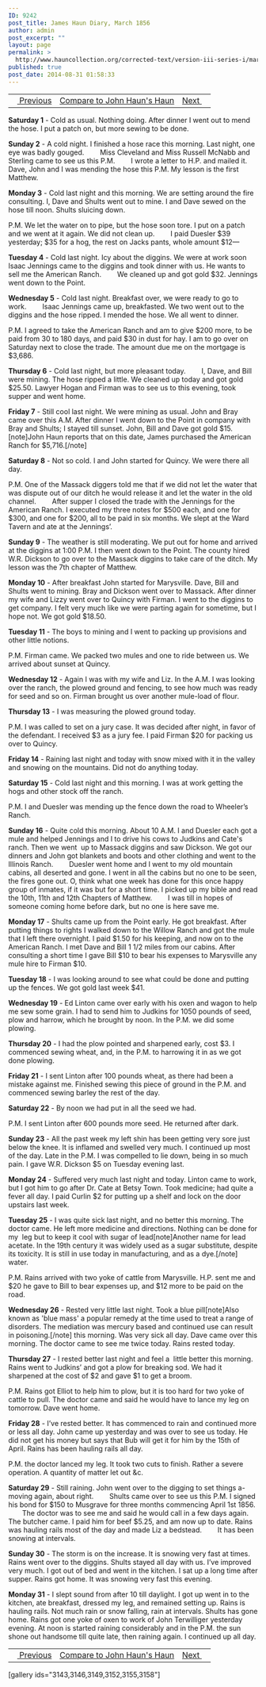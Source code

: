 ```yaml
---
ID: 9242
post_title: James Haun Diary, March 1856
author: admin
post_excerpt: ""
layout: page
permalink: >
  http://www.hauncollection.org/corrected-text/version-iii-series-i/march-1856/
published: true
post_date: 2014-08-31 01:58:33
---
```

<table style="width: 100%;" align="center">
<tbody>
<tr>
<td style="text align: right;"><a title="February 1856" href="http://www.hauncollection.org/version-3/version-iii-series-i/february-1856/"><img src="https://lh3.googleusercontent.com/-EFJpxxNiPNw/VqgtWBCZrMI/AAAAAAAAAFU/WfY4lPFWWkg/s800-Ic42/Soeb-Plain-Arrows-8-10px.png" alt="" width="10" height="10" /> Previous</a></td>
<td style="text-align: center;"><a title="John Haun March 1856" href="http://www.hauncollection.org/version-3/version-iii-series-i/march-1856-2/">Compare to John Haun's Haun</a></td>
<td style="text-align: right;"><a title="April 1856" href="http://www.hauncollection.org/version-3/version-iii-series-i/april-1856/">Next <img src="https://lh3.googleusercontent.com/-67k0cYlpXHw/VqgtWKz1MXI/AAAAAAAAAFU/k9PW_Piyurk/s800-Ic42/Soeb-Plain-Arrows-5-10px.png" alt="" width="10" height="10" /></a></td>
</tr>
</tbody>
</table>
<strong>Saturday 1</strong> - Cold as usual. Nothing doing. After dinner I went out to mend the hose. I put a patch on, but more sewing to be done.

<strong>Sunday 2</strong> - A cold night. I finished a hose race this morning. Last night, one eye was badly gouged.
<span style="margin-left: 28px;">Miss Cleveland and Miss Russell McNabb and Sterling came to see us this P.M.
<span style="margin-left: 28px;">I wrote a letter to H.P. and mailed it. Dave, John and I was mending the hose this P.M. My lesson is the first Matthew.</span></span>

<strong>Monday 3</strong> - Cold last night and this morning. We are setting around the fire consulting. I, Dave and Shults went out to mine. I and Dave sewed on the hose till noon. Shults sluicing down.

P.M. We let the water on to pipe, but the hose soon tore. I put on a patch and we went at it again. We did not clean up.
<span style="margin-left: 28px;">I paid Duesler $39 yesterday; $35 for a hog, the rest on Jacks pants, whole amount $12—</span>

<strong>Tuesday 4</strong> - Cold last night. Icy about the diggins. We were at work soon Isaac Jennings came to the diggins and took dinner with us. He wants to sell me the American Ranch.
<span style="margin-left: 28px;">We cleaned up and got gold $32. Jennings went down to the Point.</span>

<strong>Wednesday 5</strong> - Cold last night. Breakfast over, we were ready to go to work.
<span style="margin-left: 28px;">Isaac Jennings came up, breakfasted. We two went out to the diggins and the hose ripped. I mended the hose. We all went to dinner.</span>

P.M. I agreed to take the American Ranch and am to give $200 more, to be paid from 30 to 180 days, and paid $30 in dust for hay. I am to go over on Saturday next to close the trade. The amount due me on the mortgage is $3,686.

<strong>Thursday 6</strong> - Cold last night, but more pleasant today.
<span style="margin-left: 28px;">I, Dave, and Bill were mining. The hose ripped a little. We cleaned up today and got gold $25.50. Lawyer Hogan and Firman was to see us to this evening, took supper and went home.</span>

<strong>Friday 7</strong> - Still cool last night. We were mining as usual. John and Bray came over this A.M. After dinner I went down to the Point in company with Bray and Shults; I stayed till sunset. John, Bill and Dave got gold $15.[note]John Haun reports that on this date, James purchased the American Ranch for $5,716.[/note]

<strong>Saturday 8</strong> - Not so cold. I and John started for Quincy. We were there all day.

P.M. One of the Massack diggers told me that if we did not let the water that was dispute out of our ditch he would release it and let the water in the old channel.
<span style="margin-left: 28px;">After supper I closed the trade with the Jennings for the American Ranch. I executed my three notes for $500 each, and one for $300, and one for $200, all to be paid in six months. We slept at the Ward Tavern and ate at the Jennings’.</span>

<strong>Sunday 9</strong> - The weather is still moderating. We put out for home and arrived at the diggins at 1:00 P.M. I then went down to the Point. The county hired W.R. Dickson to go over to the Massack diggins to take care of the ditch. My lesson was the 7th chapter of Matthew.

<strong>Monday 10</strong> - After breakfast John started for Marysville. Dave, Bill and Shults went to mining. Bray and Dickson went over to Massack. After dinner my wife and Lizzy went over to Quincy with Firman. I went to the diggins to get company. I felt very much like we were parting again for sometime, but I hope not. We got gold $18.50.

<strong>Tuesday 11</strong> - The boys to mining and I went to packing up provisions and other little notions.

P.M. Firman came. We packed two mules and one to ride between us. We arrived about sunset at Quincy.

<strong>Wednesday 12</strong> - Again I was with my wife and Liz. In the A.M. I was looking over the ranch, the plowed ground and fencing, to see how much was ready for seed and so on. Firman brought us over another mule-load of flour.

<strong>Thursday 13</strong> - I was measuring the plowed ground today.

P.M. I was called to set on a jury case. It was decided after night, in favor of the defendant. I received $3 as a jury fee. I paid Firman $20 for packing us over to Quincy.

<strong>Friday 14</strong> - Raining last night and today with snow mixed with it in the valley and snowing on the mountains. Did not do anything today.

<strong>Saturday 15</strong> - Cold last night and this morning. I was at work getting the hogs and other stock off the ranch.

P.M. I and Duesler was mending up the fence down the road to Wheeler’s Ranch.

<strong>Sunday 16</strong> - Quite cold this morning. About 10 A.M. I and Duesler each got a mule and helped Jennings and I to drive his cows to Judkins and Cate's ranch. Then we went  up to Massack diggins and saw Dickson. We got our dinners and John got blankets and boots and other clothing and went to the Illinois Ranch.
<span style="margin-left: 28px;">Duesler went home and I went to my old mountain cabins, all deserted and gone. I went in all the cabins but no one to be seen, the fires gone out. O, think what one week has done for this once happy group of inmates, if it was but for a short time.
I picked up my bible and read the 10th, 11th and 12th Chapters of Matthew.</span>
<span style="margin-left: 28px;">I was till in hopes of someone coming home before dark, but no one is here save me.</span>

<strong>Monday 17</strong> - Shults came up from the Point early. He got breakfast. After putting things to rights I walked down to the Willow Ranch and got the mule that I left there overnight. I paid $1.50 for his keeping, and now on to the American Ranch. I met Dave and Bill 1 1/2 miles from our cabins. After consulting a short time I gave Bill $10 to bear his expenses to Marysville any mule hire to Firman $10.

<strong>Tuesday 18</strong> - I was looking around to see what could be done and putting up the fences. We got gold last week $41.

<strong>Wednesday 19</strong> - Ed Linton came over early with his oxen and wagon to help me sew some grain. I had to send him to Judkins for 1050 pounds of seed, plow and harrow, which he brought by noon. In the P.M. we did some plowing.

<strong>Thursday 20</strong> - I had the plow pointed and sharpened early, cost $3. I commenced sewing wheat, and, in the P.M. to harrowing it in as we got done plowing.

<strong>Friday 21</strong> - I sent Linton after 100 pounds wheat, as there had been a mistake against me. Finished sewing this piece of ground in the P.M. and commenced sewing barley the rest of the day.

<strong>Saturday 22</strong> - By noon we had put in all the seed we had.

P.M. I sent Linton after 600 pounds more seed. He returned after dark.

<strong>Sunday 23</strong> - All the past week my left shin has been getting very sore just below the knee. It is inflamed and swelled very much. I continued up most of the day. Late in the P.M. I was compelled to lie down, being in so much pain. I gave W.R. Dickson $5 on Tuesday evening last.

<strong>Monday 24</strong> - Suffered very much last night and today. Linton came to work, but I got him to go after Dr. Cate at Betsy Town. Took medicine; had quite a fever all day. I paid Curlin $2 for putting up a shelf and lock on the door upstairs last week.

<strong>Tuesday 25</strong> - I was quite sick last night, and no better this morning. The doctor came. He left more medicine and directions. Nothing can be done for my  leg but to keep it cool with sugar of lead[note]Another name for lead acetate. In the 19th century it was widely used as a sugar substitute, despite its toxicity. It is still in use today in manufacturing, and as a dye.[/note] water.

P.M. Rains arrived with two yoke of cattle from Marysville. H.P. sent me and $20 he gave to Bill to bear expenses up, and $12 more to be paid on the road.

<strong>Wednesday 26</strong> - Rested very little last night. Took a blue pill[note]Also known as 'blue mass' a popular remedy at the time used to treat a range of disorders. The mediation was mercury based and continued use can result in poisoning.[/note] this morning. Was very sick all day. Dave came over this morning. The doctor came to see me twice today. Rains rested today.

<strong>Thursday 27</strong> - I rested better last night and feel a  little better this morning. Rains went to Judkins’ and got a plow for breaking sod. We had it sharpened at the cost of $2 and gave $1 to get a broom.

P.M. Rains got Elliot to help him to plow, but it is too hard for two yoke of cattle to pull. The doctor came and said he would have to lance my leg on tomorrow. Dave went home.

<strong>Friday 28</strong> - I’ve rested better. It has commenced to rain and continued more or less all day. John came up yesterday and was over to see us today. He did not get his money but says that Bub will get it for him by the 15th of April. Rains has been hauling rails all day.

P.M. the doctor lanced my leg. It took two cuts to finish. Rather a severe operation. A quantity of matter let out &amp;c.

<strong>Saturday 29</strong> - Still raining. John went over to the digging to set things a-moving again, about right.
<span style="margin-left: 28px;">Shults came over to see us this P.M. I signed his bond for $150 to Musgrave for three months commencing April 1st 1856.</span>
<span style="margin-left: 28px;">The doctor was to see me and said he would call in a few days again. The butcher came. I paid him for beef $5.25, and am now up to date. Rains was hauling rails most of the day and made Liz a bedstead.</span>
<span style="margin-left: 28px;">It has been snowing at intervals.</span>

<strong>Sunday 30</strong> - The storm is on the increase. It is snowing very fast at times. Rains went over to the diggins. Shults stayed all day with us. I’ve improved very much. I got out of bed and went in the kitchen. I sat up a long time after supper. Rains got home. It was snowing very fast this evening.

<strong>Monday 31</strong> - I slept sound from after 10 till daylight. I got up went in to the kitchen, ate breakfast, dressed my leg, and remained setting up. Rains is hauling rails. Not much rain or snow falling, rain at intervals. Shults has gone home. Rains got one yoke of oxen to work of John Terwilliger yesterday evening. At noon is started raining considerably and in the P.M. the sun shone out handsome till quite late, then raining again. I continued up all day.
<table style="width: 100%;" align="center">
<tbody>
<tr>
<td style="text align: right;"><a title="February 1856" href="http://www.hauncollection.org/version-3/version-iii-series-i/february-1856/"><img src="https://lh3.googleusercontent.com/-EFJpxxNiPNw/VqgtWBCZrMI/AAAAAAAAAFU/WfY4lPFWWkg/s800-Ic42/Soeb-Plain-Arrows-8-10px.png" alt="" width="10" height="10" /> Previous</a></td>
<td style="text-align: center;"><a title="John Haun March 1856" href="http://www.hauncollection.org/version-3/version-iii-series-i/march-1856-2/">Compare to John Haun's Haun</a></td>
<td style="text-align: right;"><a title="April 1856" href="http://www.hauncollection.org/version-3/version-iii-series-i/april-1856/">Next <img src="https://lh3.googleusercontent.com/-67k0cYlpXHw/VqgtWKz1MXI/AAAAAAAAAFU/k9PW_Piyurk/s800-Ic42/Soeb-Plain-Arrows-5-10px.png" alt="" width="10" height="10" /></a></td>
</tr>
</tbody>
</table>

[gallery ids="3143,3146,3149,3152,3155,3158"]